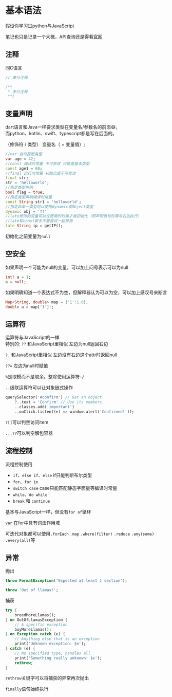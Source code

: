 # 基本语法

假设你学习过python与JavaScript

笔记也只是记录一个大概，API查询还是得看[官网](https://dart.dev/samples)

## 注释

同C语言
```dart
// 单行注释

/**
 * 多行注释
 **/
```

## 变量声明

dart语言和Java一样要求类型在变量名/参数名的前面😅，    
而python、kotlin、swift、typescript都是写在后面的。

（修饰符 / 类型） 变量名（ = 变量值）;
```dart
//var 自动推断类型
var age = 42;
//const 编译时常量 不可修改 只能是基本类型
const age1 = 68;
//final 运行时常量 初始化后不可修改
final str;
str = 'helloworld';
//指定类型声明
bool flag = true;
//指定类型声明编译时常量
const String str1 = 'helloworld';
//指定非单一类型可以使用dynamic或Object类型
dynamic obj = '??'
//late修饰的变量可以在使用的时候才被初始化（即声明语句的等号右边执行）
//late和const新手不要尝试一起修饰
late String ip = getIP();
```
初始化之前变量为`null`

## 空安全

如果声明一个可能为null的变量，可以加上问号表示可以为null
```dart
int? a = 1;
a = null;
```

如果明确知道一个表达式不为空，但解释器认为可以为空，可以加上感叹号来断言
```dart
Map<String, double> map = {'1':1.0};
double a = map['1']!;
```

## 运算符

运算符与JavaScript的一样  
特别的:
`??` 和JavaScript里相似 左边为null返回右边

`?.` 和JavaScript里相似 左边没有右边这个attr时返回null

`??=` 左边为null时赋值

`%`是取模而不是取余。整除使用运算符`~/`

`..`级联运算符可以让对象链式操作

```dart
querySelector('#confirm') // Get an object.
    ?..text = 'Confirm' // Use its members.
    ..classes.add('important')
    ..onClick.listen((e) => window.alert('Confirmed!'));
```

`?[]`可以判空访问item

`...??`可以判空解包容器

## 流程控制

流程控制使用
- `if`、`else if`、`else` if只能判断布尔类型
- `for`、`for in`
- `switch case`  case只能匹配静态字面量等编译时常量
- `while`、`do while`
- `break` 和 `continue`

基本与JavaScript一样，但没有`for of`循环

`var` 在for中具有词法作用域

可迭代对象都可以使用`.forEach` `.map` `.where(filter)` `.reduce` `.any(some)` `.every(all)`等


## 异常

抛出
```dart
throw FormatException('Expected at least 1 section');

throw 'Out of llamas!';
```

捕获
```dart
try {
    breedMoreLlamas();
} on OutOfLlamasException {
    // A specific exception
    buyMoreLlamas();
} on Exception catch (e) {
    // Anything else that is an exception
    print('Unknown exception: $e');
} catch (e) {
    // No specified type, handles all
    print('Something really unknown: $e');
    rethrow;
}
```

`rethrow`关键字可以将捕获的异常再次抛出

`finally`语句始终执行